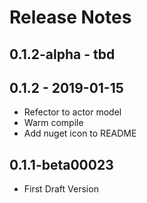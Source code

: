 ﻿# Release Notes

## 0.1.2-alpha - tbd

## 0.1.2 - 2019-01-15
* Refector to actor model
* Warm compile
* Add nuget icon to README

## 0.1.1-beta00023
* First Draft Version
